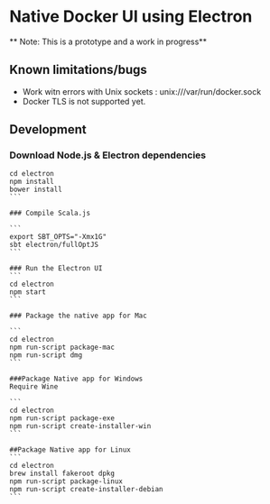 # Native Docker UI using Electron

** Note: This is a prototype and a work in progress**

## Known limitations/bugs

- Work witn errors with Unix sockets : unix:///var/run/docker.sock
- Docker TLS is not supported yet.


## Development

### Download Node.js & Electron dependencies
````
cd electron
npm install
bower install
```

### Compile Scala.js

```
export SBT_OPTS="-Xmx1G"
sbt electron/fullOptJS
```

### Run the Electron UI
```
cd electron
npm start
```

### Package the native app for Mac

```
cd electron
npm run-script package-mac
npm run-script dmg
```

###Package Native app for Windows
Require Wine 

```
cd electron
npm run-script package-exe
npm run-script create-installer-win
``` 

##Package Native app for Linux
```
cd electron
brew install fakeroot dpkg
npm run-script package-linux
npm run-script create-installer-debian
```